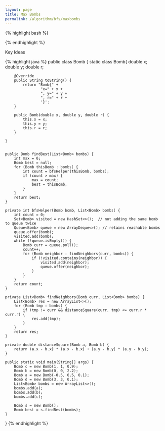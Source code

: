 ```yaml
---
layout: page
title: Max Bombs
permalink: /algorithm/bfs/maxbombs
---
```

  
{% highlight bash %}


{% endhighlight %}

Key Ideas



{% highlight java %}
public class Bomb {
    static class Bomb{
        double x;
        double y;
        double r;

        @Override
        public String toString() {
            return "Bomb{" +
                    "x=" + x +
                    ", y=" + y +
                    ", r=" + r +
                    '}';
        }

        public Bomb(double x, double y, double r) {
            this.x = x;
            this.y = y;
            this.r = r;
        }

    }


    public Bomb findBest(List<Bomb> bombs) {
        int max = 0;
        Bomb best = null;
        for (Bomb thisBomb : bombs) {
            int count = bfsHelper(thisBomb, bombs);
            if (count > max) {
                max = count;
                best = thisBomb;
            }
        }
        return best;
    }

    private int bfsHelper(Bomb bomb, List<Bomb> bombs) {
        int count = 0;
        Set<Bomb> visited = new HashSet<>();  // not adding the same bomb to queue twice
        Queue<Bomb> queue = new ArrayDeque<>(); // retains reachable bombs
        queue.offer(bomb);
        visited.add(bomb);
        while (!queue.isEmpty()) {
            Bomb curr = queue.poll();
            count++;
            for (Bomb neighbor : findNeighbors(curr, bombs)) {
                if (!visited.contains(neighbor)) {
                    visited.add(neighbor);
                    queue.offer(neighbor);
                }
            }
        }
        return count;
    }

    private List<Bomb> findNeighbors(Bomb curr, List<Bomb> bombs) {
        List<Bomb> res = new ArrayList<>();
        for (Bomb tmp : bombs) {
            if (tmp != curr && distanceSquare(curr, tmp) <= curr.r * curr.r) {
                res.add(tmp);
            }
        }
        return res;
    }

    private double distanceSquare(Bomb a, Bomb b) {
        return (a.x - b.x) * (a.x - b.x) + (a.y - b.y) * (a.y - b.y);
    }

    public static void main(String[] args) {
        Bomb c = new Bomb(1, 1, 0.9);
        Bomb b = new Bomb(0, 0, 2.2);
        Bomb a = new Bomb(-0.5, 0.5, 0.1);
        Bomb d = new Bomb(3, 3, 0.1);
        List<Bomb> bombs = new ArrayList<>();
        bombs.add(a);
        bombs.add(b);
        bombs.add(c);

        Bomb s = new Bomb();
        Bomb best = s.findBest(bombs);
    }
}
{% endhighlight %}
